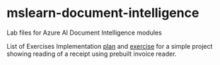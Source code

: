 # mslearn-document-intelligence
Lab files for Azure AI Document Intelligence modules


List of Exercises
Implementation [plan](./Instructions/Exercises/01-use-prebuilt-models.md) and [exercise](./Labfiles/01-prebuild-models/Python/document-analysis.ipynb) for a simple project showing reading of a receipt using prebuilt invoice reader.